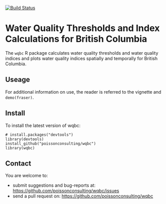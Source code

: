 <!-- README.md is generated from README.Rmd. Please edit that file -->
[![Build Status](https://magnum.travis-ci.com/poissonconsulting/wqbc.svg?token=LCuTqqVUfUECxm1xTQLb&branch=master)](https://magnum.travis-ci.com/poissonconsulting/wqbc)

Water Quality Thresholds and Index Calculations for British Columbia
====================================================================

The `wqbc` R package calculates water quality thresholds and water quality indices and plots water quality indices spatially and temporally for British Columbia.

Useage
------

For additional information on use, the reader is referred to the vignette and `demo(fraser)`.

Install
-------

To install the latest version of wqbc:

    # install.packages("devtools")
    library(devtools)
    install_github("poissonconsulting/wqbc")
    library(wqbc)

Contact
-------

You are welcome to:

-   submit suggestions and bug-reports at: <https://github.com/poissonconsulting/wqbc/issues>
-   send a pull request on: <https://github.com/poissonconsulting/wqbc>
